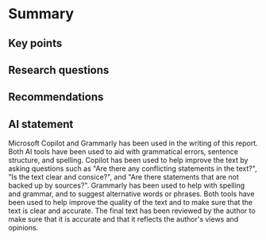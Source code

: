 <!--
- Summary
    - Key points
    - Reasearch questions
    - Recommendations
    - AI statement
-->

# Summary

## Key points

## Research questions

## Recommendations

## AI statement

Microsoft Copilot and Grammarly has been used in the writing of this report. Both AI tools have been used to aid with grammatical errors, sentence structure, and spelling. Copilot has been used to help improve the text by asking questions such as "Are there any conflicting statements in the text?", "Is the text clear and consice?", and "Are there statements that are not backed up by sources?". Grammarly has been used to help with spelling and grammar, and to suggest alternative words or phrases. Both tools have been used to help improve the quality of the text and to make sure that the text is clear and accurate. The final text has been reviewed by the author to make sure that it is accurate and that it reflects the author's views and opinions.

